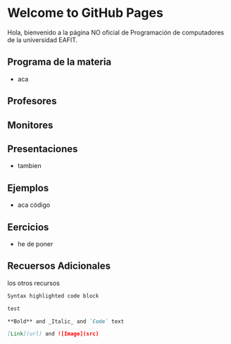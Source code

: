 # Welcome to GitHub Pages

Hola, bienvenido a la página NO oficial de Programación de computadores de la universidad EAFIT.

## Programa de la materia
  + aca
## Profesores

## Monitores

## Presentaciones
  + tambien
  
## Ejemplos
 + aca código
 
 
## Eercicios
  - he de poner
  
## Recuersos Adicionales
  los otros recursos
  
```markdown
Syntax highlighted code block

test

**Bold** and _Italic_ and `Code` text

[Link](url) and ![Image](src)
```
